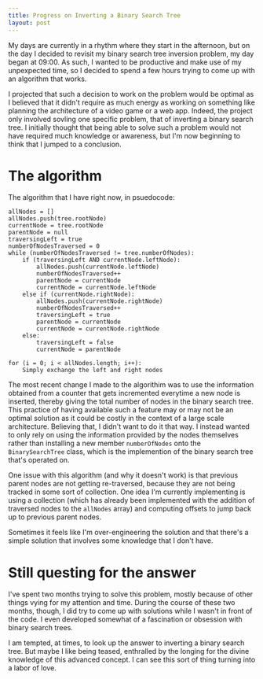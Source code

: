 ```yaml
---
title: Progress on Inverting a Binary Search Tree
layout: post
---
```


My days are currently in a rhythm where they start in the afternoon, but on the day I decided to revisit my binary search tree inversion problem, my day began at 09:00. As such, I wanted to be productive and make use of my unpexpected time, so I decided to spend a few hours trying to come up with an algorithm that works.

I projected that such a decision to work on the problem would be optimal as I believed that it didn't require as much energy as working on something like planning the architecture of a video game or a web app. Indeed, the project only involved sovling one specific problem, that of inverting a binary search tree. I initially thought that being able to solve such a problem would not have required much knowledge or awareness, but I'm now beginning to think that I jumped to a conclusion.

# The algorithm

The algorithm that I have right now, in psuedocode:

```
allNodes = []
allNodes.push(tree.rootNode)
currentNode = tree.rootNode
parentNode = null
traversingLeft = true
numberOfNodesTraversed = 0
while (numberOfNodesTraversed != tree.numberOfNodes):
    if (traversingLeft AND currentNode.leftNode):
        allNodes.push(currentNode.leftNode)
        numberOfNodesTraversed++
        parentNode = currentNode
        currentNode = currentNode.leftNode
    else if (currentNode.rightNode):
        allNodes.push(currentNode.rightNode)
        numberOfNodesTraversed++
        traversingLeft = true
        parentNode = currentNode
        currentNode = currentNode.rightNode
    else:
        traversingLeft = false
        currentNode = parentNode

for (i = 0; i < allNodes.length; i++):
    Simply exchange the left and right nodes
```

The most recent change I made to the algorithim was to use the information obtained from a counter that gets incremented everytime a new node is inserted, thereby giving the total number of nodes in the binary search tree. This practice of having available such a feature may or may not be an optimal solution as it could be costly in the context of a large scale architecture. Believing that, I didn't want to do it that way. I instead wanted to only rely on using the information provided by the nodes themselves rather than installing a new member `numberOfNodes` onto the `BinarySearchTree` class, which is the implemention of the binary search tree that's operated on.

One issue with this algorithm (and why it doesn't work) is that previous parent nodes are not getting re-traversed, because they are not being tracked in some sort of collection. One idea I'm currently implementing is using a collection (which has already been implemented with the addition of traversed nodes to the `allNodes` array) and computing offsets to jump back up to previous parent nodes.

Sometimes it feels like I'm over-engineering the solution and that there's a simple solution that involves some knowledge that I don't have.

# Still questing for the answer

I've spent two months trying to solve this problem, mostly because of other things vying for my attention and time. During the course of these two months, though, I did try to come up with solutions while I wasn't in front of the code. I even developed somewhat of a fascination or obsession with binary search trees.

I am tempted, at times, to look up the answer to inverting a binary search tree. But maybe I like being teased, enthralled by the longing for the divine knowledge of this advanced concept. I can see this sort of thing turning into a labor of love.